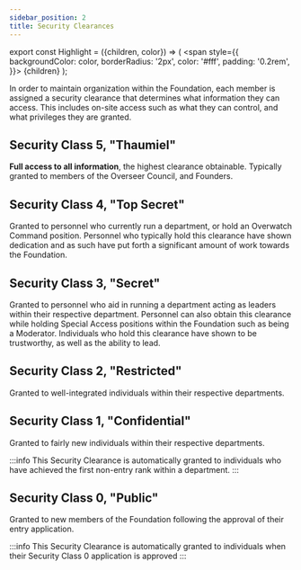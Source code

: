 ```yaml
---
sidebar_position: 2
title: Security Clearances
---
```


export const Highlight = ({children, color}) => (
<span
style={{
      backgroundColor: color,
      borderRadius: '2px',
      color: '#fff',
      padding: '0.2rem',
    }}>
{children}
</span>
);

In order to maintain organization within the Foundation, each member is assigned a security clearance that determines what information they can access. This includes on-site access such as what they can control, and what privileges they are granted.

## <Highlight color="#070707">Security Class 5,</Highlight> "Thaumiel"
**Full access to all information**, the highest clearance obtainable. Typically granted to members of the Overseer Council, and Founders.

## <Highlight color="#a51b20">Security Class 4,</Highlight> "Top Secret"
Granted to personnel who currently run a department, or hold an Overwatch Command position. Personnel who typically hold this clearance have shown dedication and as such have put forth a significant amount of work towards the Foundation. 

## <Highlight color="#5197dd">Security Class 3,</Highlight> "Secret"
Granted to personnel who aid in running a department acting as leaders within their respective department. Personnel can also obtain this clearance while holding Special Access positions within the Foundation such as being a Moderator. Individuals who hold this clearance have shown to be trustworthy, as well as the ability to lead.

## <Highlight color="#3e8c48">Security Class 2,</Highlight> "Restricted"
Granted to well-integrated individuals within their respective departments.


## <Highlight color="#5dcd6b">Security Class 1,</Highlight> "Confidential"
Granted to fairly new individuals within their respective departments.

:::info
This Security Clearance is automatically granted to individuals who have achieved the first non-entry rank within a department. 
:::
## <Highlight color="#51bd9a">Security Class 0,</Highlight> "Public"
Granted to new members of the Foundation following the approval of their entry application.

:::info
This Security Clearance is automatically granted to individuals when their Security Class 0 application is approved
:::